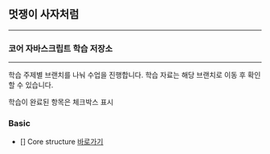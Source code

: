 ## 멋쟁이 사자처럼

---

### 코어 자바스크립트 학습 저장소

---

학습 주제별 브랜치를 나눠 수업을 진행합니다.
학습 자료는 해당 브랜치로 이동 후 확인할 수 있습니다.

학습이 완료된 항목은 체크박스 표시

### Basic

- [] Core structure [바로가기](https://www.naver.com)
